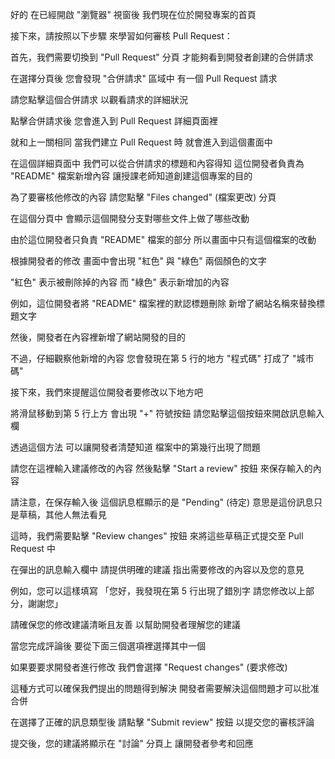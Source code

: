 好的
在已經開啟 "瀏覽器" 視窗後
我們現在位於開發專案的首頁

接下來，請按照以下步驟
來學習如何審核 Pull Request：

首先，我們需要切換到 "Pull Request" 分頁
才能夠看到開發者創建的合併請求

在選擇分頁後
您會發現 "合併請求" 區域中
有一個 Pull Request 請求

請您點擊這個合併請求
以觀看請求的詳細狀況

點擊合併請求後
您會進入到 Pull Request 詳細頁面裡

就和上一關相同
當我們建立 Pull Request 時
就會進入到這個畫面中

在這個詳細頁面中
我們可以從合併請求的標題和內容得知
這位開發者負責為 "README" 檔案新增內容
讓授課老師知道創建這個專案的目的

為了要審核他修改的內容
請您點擊 "Files changed" (檔案更改) 分頁

在這個分頁中
會顯示這個開發分支對哪些文件上做了哪些改動

由於這位開發者只負責 "README" 檔案的部分
所以畫面中只有這個檔案的改動

根據開發者的修改
畫面中會出現 "紅色" 與 "綠色" 兩個顏色的文字

"紅色" 表示被刪除掉的內容
而 "綠色" 表示新增加的內容

例如，這位開發者將 "README" 檔案裡的默認標題刪除
新增了網站名稱來替換標題文字

然後，開發者在內容裡新增了網站開發的目的

不過，仔細觀察他新增的內容
您會發現在第 5 行的地方
"程式碼" 打成了 "城市碼"

接下來，我們來提醒這位開發者要修改以下地方吧

將滑鼠移動到第 5 行上方
會出現 "+" 符號按鈕
請您點擊這個按鈕來開啟訊息輸入欄

透過這個方法
可以讓開發者清楚知道
檔案中的第幾行出現了問題

請您在這裡輸入建議修改的內容
然後點擊 "Start a review" 按鈕
來保存輸入的內容

請注意，在保存輸入後
這個訊息框顯示的是 "Pending" (待定)
意思是這份訊息只是草稿，其他人無法看見

這時，我們需要點擊 "Review changes" 按鈕
來將這些草稿正式提交至 Pull Request 中

在彈出的訊息輸入欄中
請提供明確的建議
指出需要修改的內容以及您的意見

例如，您可以這樣填寫
「您好，我發現在第 5 行出現了錯別字
請您修改以上部分，謝謝您」

請確保您的修改建議清晰且友善
以幫助開發者理解您的建議

當您完成評論後
要從下面三個選項裡選擇其中一個

如果要要求開發者進行修改
我們會選擇 "Request changes" (要求修改)

這種方式可以確保我們提出的問題得到解決
開發者需要解決這個問題才可以批准合併

在選擇了正確的訊息類型後
請點擊 "Submit review" 按鈕
以提交您的審核評論

提交後，您的建議將顯示在 "討論" 分頁上
讓開發者參考和回應